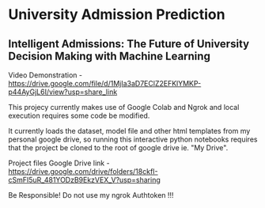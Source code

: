# University Admission Prediction

## Intelligent Admissions: The Future of University Decision Making with Machine Learning

Video Demonstration - https://drive.google.com/file/d/1MjIa3aD7EClZ2EFKlYMKP-p44AyGjL6I/view?usp=share_link

This projecy currently makes use of Google Colab and Ngrok and local execution requires some code be modified.

It currently loads the dataset, model file and other html templates from my personal google drive, so running this interactive python notebooks requires that the project be cloned to the root of google drive ie. "My Drive".

Project files Google Drive link - https://drive.google.com/drive/folders/18ckfI-cSmFI5uR_481YODzB9EkzVEX_V?usp=sharing

Be Responsible! Do not use my ngrok Authtoken !!!
